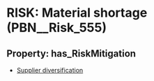 # RISK: __Material shortage__ (PBN__Risk_555)

## Property: has_RiskMitigation

* [Supplier diversification](PBN__RiskMitigation_782)

